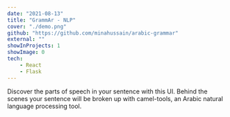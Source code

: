 ```yaml
---
date: "2021-08-13"
title: "GrammAr - NLP"
cover: "./demo.png"
github: "https://github.com/minahussain/arabic-grammar"
external: ""
showInProjects: 1
showImage: 0
tech:
    - React
    - Flask
---
```


Discover the parts of speech in your sentence with this UI. Behind the scenes your sentence will be broken up with camel-tools, an Arabic natural language processing tool.
